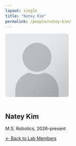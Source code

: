 ```yaml
---
layout: single
title: "Natey Kim"
permalink: /people/natey-kim/
---
```


<img src="/assets/images/people/generic-avatar.png" alt="Natey Kim" style="max-width:200px; border-radius:8px; margin-bottom:1rem;">

## Natey Kim

M.S. Robotics, 2026–present

[← Back to Lab Members](/people/)
